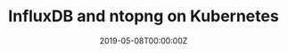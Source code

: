 ---
title: InfluxDB and ntopng on Kubernetes
date: 2019-05-08T00:00:00Z
slide: https://speakerdeck.com/gianarb/rambling-about-influxdb-ntop-and-kubernetes
embedSlide: ""
video: ""
embedVideo: ""
eventName: ntopConf 2019 - Padova
eventLink: https://www.ntop.org/ntopconf2019/
city: ""
links: {}

---